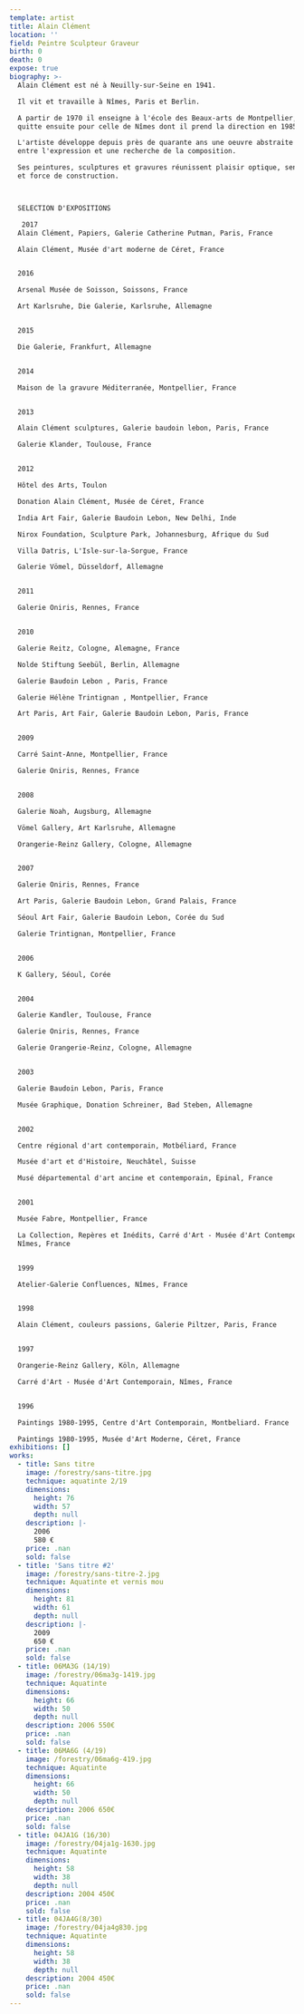 ```yaml
---
template: artist
title: Alain Clément
location: ''
field: Peintre Sculpteur Graveur
birth: 0
death: 0
expose: true
biography: >-
  Alain Clément est né à Neuilly-sur-Seine en 1941.

  Il vit et travaille à Nîmes, Paris et Berlin.

  A partir de 1970 il enseigne à l'école des Beaux-arts de Montpellier, qu'il
  quitte ensuite pour celle de Nîmes dont il prend la direction en 1985.

  L'artiste développe depuis près de quarante ans une oeuvre abstraite située
  entre l'expression et une recherche de la composition.

  Ses peintures, sculptures et gravures réunissent plaisir optique, sensibilité
  et force de construction.



  SELECTION D'EXPOSITIONS

   2017
  Alain Clément, Papiers, Galerie Catherine Putman, Paris, France

  Alain Clément, Musée d'art moderne de Céret, France


  2016

  Arsenal Musée de Soisson, Soissons, France

  Art Karlsruhe, Die Galerie, Karlsruhe, Allemagne


  2015 

  Die Galerie, Frankfurt, Allemagne


  2014

  Maison de la gravure Méditerranée, Montpellier, France


  2013

  Alain Clément sculptures, Galerie baudoin lebon, Paris, France

  Galerie Klander, Toulouse, France


  2012

  Hôtel des Arts, Toulon

  Donation Alain Clément, Musée de Céret, France

  India Art Fair, Galerie Baudoin Lebon, New Delhi, Inde

  Nirox Foundation, Sculpture Park, Johannesburg, Afrique du Sud

  Villa Datris, L'Isle-sur-la-Sorgue, France

  Galerie Vömel, Düsseldorf, Allemagne


  2011

  Galerie Oniris, Rennes, France


  2010

  Galerie Reitz, Cologne, Alemagne, France

  Nolde Stiftung Seebül, Berlin, Allemagne

  Galerie Baudoin Lebon , Paris, France

  Galerie Hélène Trintignan , Montpellier, France

  Art Paris, Art Fair, Galerie Baudoin Lebon, Paris, France


  2009

  Carré Saint-Anne, Montpellier, France

  Galerie Oniris, Rennes, France


  2008

  Galerie Noah, Augsburg, Allemagne

  Vömel Gallery, Art Karlsruhe, Allemagne

  Orangerie-Reinz Gallery, Cologne, Allemagne


  2007

  Galerie Oniris, Rennes, France

  Art Paris, Galerie Baudoin Lebon, Grand Palais, France

  Séoul Art Fair, Galerie Baudoin Lebon, Corée du Sud

  Galerie Trintignan, Montpellier, France


  2006

  K Gallery, Séoul, Corée


  2004

  Galerie Kandler, Toulouse, France

  Galerie Oniris, Rennes, France

  Galerie Orangerie-Reinz, Cologne, Allemagne


  2003

  Galerie Baudoin Lebon, Paris, France

  Musée Graphique, Donation Schreiner, Bad Steben, Allemagne


  2002

  Centre régional d'art contemporain, Motbéliard, France

  Musée d'art et d'Histoire, Neuchâtel, Suisse

  Musé départemental d'art ancine et contemporain, Epinal, France


  2001

  Musée Fabre, Montpellier, France

  La Collection, Repères et Inédits, Carré d'Art - Musée d'Art Contemporain,
  Nîmes, France


  1999

  Atelier-Galerie Confluences, Nîmes, France


  1998

  Alain Clément, couleurs passions, Galerie Piltzer, Paris, France


  1997

  Orangerie-Reinz Gallery, Köln, Allemagne

  Carré d'Art - Musée d'Art Contemporain, Nîmes, France


  1996

  Paintings 1980-1995, Centre d'Art Contemporain, Montbeliard. France

  Paintings 1980-1995, Musée d'Art Moderne, Céret, France
exhibitions: []
works:
  - title: Sans titre
    image: /forestry/sans-titre.jpg
    technique: aquatinte 2/19
    dimensions:
      height: 76
      width: 57
      depth: null
    description: |-
      2006
      580 €
    price: .nan
    sold: false
  - title: 'Sans titre #2'
    image: /forestry/sans-titre-2.jpg
    technique: Aquatinte et vernis mou
    dimensions:
      height: 81
      width: 61
      depth: null
    description: |-
      2009
      650 €
    price: .nan
    sold: false
  - title: 06MA3G (14/19)
    image: /forestry/06ma3g-1419.jpg
    technique: Aquatinte
    dimensions:
      height: 66
      width: 50
      depth: null
    description: 2006 550€
    price: .nan
    sold: false
  - title: 06MA6G (4/19)
    image: /forestry/06ma6g-419.jpg
    technique: Aquatinte
    dimensions:
      height: 66
      width: 50
      depth: null
    description: 2006 650€
    price: .nan
    sold: false
  - title: 04JA1G (16/30)
    image: /forestry/04ja1g-1630.jpg
    technique: Aquatinte
    dimensions:
      height: 58
      width: 38
      depth: null
    description: 2004 450€
    price: .nan
    sold: false
  - title: 04JA4G(8/30)
    image: /forestry/04ja4g830.jpg
    technique: Aquatinte
    dimensions:
      height: 58
      width: 38
      depth: null
    description: 2004 450€
    price: .nan
    sold: false
---
```


